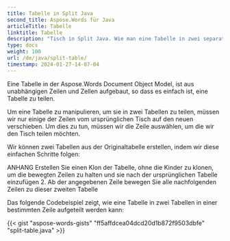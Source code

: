 ```yaml
---
title: Tabelle in Split Java
second_title: Aspose.Words für Java
articleTitle: Tabelle
linktitle: Tabelle
description: "Tisch in Split Java. Wie man eine Tabelle in zwei separate Tabellen teilt Java."
type: docs
weight: 100
url: /de/java/split-table/
timestamp: 2024-01-27-14-07-04
---
```


Eine Tabelle in der Aspose.Words Document Object Model, ist aus unabhängigen Zeilen und Zellen aufgebaut, so dass es einfach ist, eine Tabelle zu teilen.

Um eine Tabelle zu manipulieren, um sie in zwei Tabellen zu teilen, müssen wir nur einige der Zeilen vom ursprünglichen Tisch auf den neuen verschieben. Um dies zu tun, müssen wir die Zeile auswählen, um die wir den Tisch teilen möchten.

Wir können zwei Tabellen aus der Originaltabelle erstellen, indem wir diese einfachen Schritte folgen:

ANHANG Erstellen Sie einen Klon der Tabelle, ohne die Kinder zu klonen, um die bewegten Zeilen zu halten und sie nach der ursprünglichen Tabelle einzufügen
2. Ab der angegebenen Zeile bewegen Sie alle nachfolgenden Zeilen zu dieser zweiten Tabelle

Das folgende Codebeispiel zeigt, wie eine Tabelle in zwei Tabellen in einer bestimmten Zeile aufgeteilt werden kann:

{{< gist "aspose-words-gists" "ff5affdcea04dcd20d1b872f9503dbfe" "split-table.java" >}}

